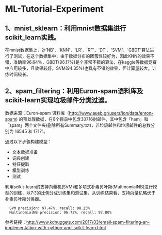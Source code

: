 # ML-Tutorial-Experiment

## 1、mnist_sklearn：利用mnist数据集进行scikit_learn实践。

  在mnist数据集上，对'NB'、'KNN'、'LR'、'RF'、'DT'、'SVM'、'GBDT'算法进行了测试，在这个数据集中，由于数据分布的团簇性较好为，因此KNN的效果不错，准确率96.64%，GBDT(96.17%)是个非常不错的算法，在kaggle等数据竞赛中应用较多，且效果较好，SVM(94.35%)也具有不错的效果，但计算量较大，训练时间较长。
  
## 2、spam_filtering：利用Euron-spam语料库及scikit-learn实现垃圾邮件分类过滤。

  数据来源：Euron-spam 语料库（http://www.aueb.gr/users/ion/data/enron-spam) 的预处理数据，在6个目录中包含33716封邮件，其中包含「ham」和「spam」两个文件夹(删除所有Summary.txt)，非垃圾邮件和垃圾邮件的总数分别为 16545 和 17171。

  通过以下步骤构建模型：
      
   -  文本数据准备
   -  词典创建
   -  特征提取
   -  模型训练
   -  测试
   
  利用scikit-learn的支持向量机(SVM)和多项式朴素贝叶斯(MultinomialNB)进行模型的训练，以7:3的比例分成训练集和测试集，从训练结果看，支持向量机略优于朴素贝叶斯分类器。

      SVM precision: 97.47%, recall: 98.25%
      MultinomialNB precision: 96.72%, recall: 97.80%
      
参考链接：http://www.kdnuggets.com/2017/03/email-spam-filtering-an-implementation-with-python-and-scikit-learn.html
